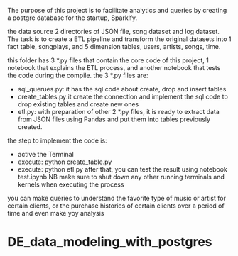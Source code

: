 The purpose of this project is to facilitate analytics and queries by creating a postgre database for the startup, Sparkify.

the data source 2 directories of JSON file, song dataset and log dataset. The task is to create a ETL pipeline and transform the original datasets into 1 fact table, songplays, and 5 dimension tables, users, artists, songs, time. 

this folder has 3 *.py files that contain the core code of this project, 1 notebook that explains the ETL process, and another notebook that tests the code during the compile.
the 3 *.py files are:
- sql_querues.py: it has the sql code about create, drop and insert tables
- create_tables.py:it create the connection and implement the sql code to drop existing tables and create new ones
- etl.py: with preparation of other 2 *.py files, it is ready to extract data from JSON files using Pandas and put them into tables previously created.

the step to implement the code is:
- active the Terminal
- execute: python create_table.py
- execute: python etl.py
after that, you can test the result using notebook test.ipynb
NB make sure to shut down any other running terminals and kernels when executing the process

you can make queries to understand the favorite type of music or artist for certain clients, or the purchase histories of certain clients over a period of time and even make yoy analysis 
# DE_data_modeling_with_postgres
